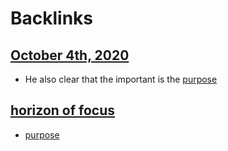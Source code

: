 
# Backlinks
## [October 4th, 2020](<October 4th, 2020.md>)
- He also clear that the important is the [purpose](<purpose.md>)

## [horizon of focus](<horizon of focus.md>)
- [purpose](<purpose.md>)

